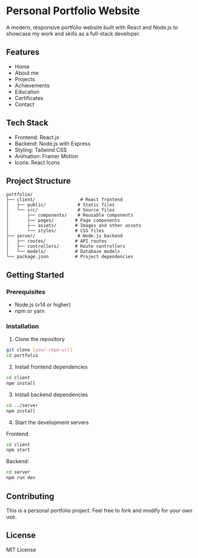 # Personal Portfolio Website

A modern, responsive portfolio website built with React and Node.js to showcase my work and skills as a full-stack developer.

## Features

- Home
- About me
- Projects
- Achievements
- Education
- Certificates
- Contact 

## Tech Stack

- Frontend: React.js
- Backend: Node.js with Express
- Styling: Tailwind CSS
- Animation: Framer Motion
- Icons: React Icons

## Project Structure

```
portfolio/
├── client/                 # React frontend
│   ├── public/            # Static files
│   └── src/               # Source files
│       ├── components/    # Reusable components
│       ├── pages/        # Page components
│       ├── assets/       # Images and other assets
│       └── styles/       # CSS files
├── server/                # Node.js backend
│   ├── routes/           # API routes
│   ├── controllers/      # Route controllers
│   └── models/           # Database models
└── package.json          # Project dependencies
```

## Getting Started

### Prerequisites

- Node.js (v14 or higher)
- npm or yarn

### Installation

1. Clone the repository
```bash
git clone [your-repo-url]
cd portfolio
```

2. Install frontend dependencies
```bash
cd client
npm install
```

3. Install backend dependencies
```bash
cd ../server
npm install
```

4. Start the development servers

Frontend:
```bash
cd client
npm start
```

Backend:
```bash
cd server
npm run dev
```

## Contributing

This is a personal portfolio project. Feel free to fork and modify for your own use.

## License

MIT License 